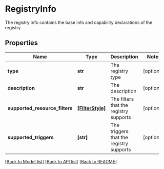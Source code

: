 # RegistryInfo

The registry info contains the base info and capability declarations of the registry

## Properties
Name | Type | Description | Notes
------------ | ------------- | ------------- | -------------
**type** | **str** | The registry type | [optional] 
**description** | **str** | The description | [optional] 
**supported_resource_filters** | [**[FilterStyle]**](FilterStyle.md) | The filters that the registry supports | [optional] 
**supported_triggers** | **[str]** | The triggers that the registry supports | [optional] 

[[Back to Model list]](../README.md#documentation-for-models) [[Back to API list]](../README.md#documentation-for-api-endpoints) [[Back to README]](../README.md)


